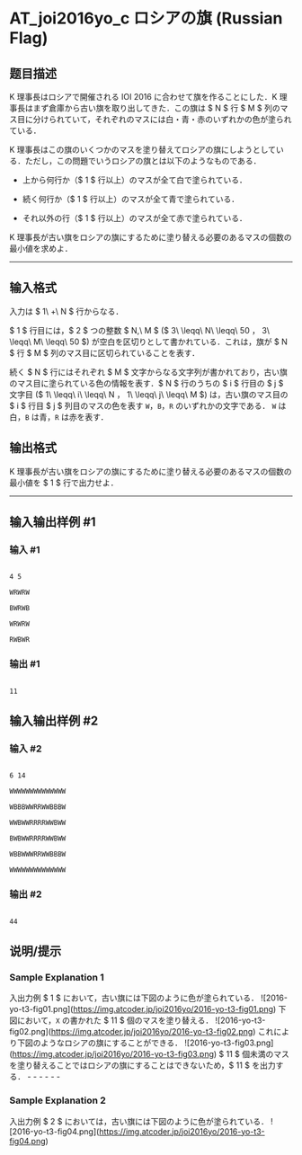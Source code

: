 # AT_joi2016yo_c ロシアの旗 (Russian Flag)

## 题目描述

[problemUrl]: https://atcoder.jp/contests/joi2016yo/tasks/joi2016yo_c

K 理事長はロシアで開催される IOI 2016 に合わせて旗を作ることにした．K 理事長はまず倉庫から古い旗を取り出してきた．この旗は $ N $ 行 $ M $ 列のマス目に分けられていて，それぞれのマスには白・青・赤のいずれかの色が塗られている．

K 理事長はこの旗のいくつかのマスを塗り替えてロシアの旗にしようとしている．ただし，この問題でいうロシアの旗とは以下のようなものである．

- 上から何行か（$ 1 $ 行以上）のマスが全て白で塗られている．
- 続く何行か（$ 1 $ 行以上）のマスが全て青で塗られている．
- それ以外の行（$ 1 $ 行以上）のマスが全て赤で塗られている．

K 理事長が古い旗をロシアの旗にするために塗り替える必要のあるマスの個数の最小値を求めよ．

- - - - - -

## 输入格式

入力は $ 1\ +\ N $ 行からなる．

$ 1 $ 行目には，$ 2 $ つの整数 $ N,\ M $ ($ 3\ \leqq\ N\ \leqq\ 50 $，$ 3\ \leqq\ M\ \leqq\ 50 $) が空白を区切りとして書かれている．これは，旗が $ N $ 行 $ M $ 列のマス目に区切られていることを表す．

続く $ N $ 行にはそれぞれ $ M $ 文字からなる文字列が書かれており，古い旗のマス目に塗られている色の情報を表す．$ N $ 行のうちの $ i $ 行目の $ j $ 文字目 ($ 1\ \leqq\ i\ \leqq\ N $，$ 1\ \leqq\ j\ \leqq\ M $) は，古い旗のマス目の $ i $ 行目 $ j $ 列目のマスの色を表す `W`，`B`，`R` のいずれかの文字である． `W` は白，`B` は青，`R` は赤を表す．

## 输出格式

K 理事長が古い旗をロシアの旗にするために塗り替える必要のあるマスの個数の最小値を $ 1 $ 行で出力せよ．

- - - - - -

## 输入输出样例 #1

### 输入 #1

```
4 5
WRWRW
BWRWB
WRWRW
RWBWR
```

### 输出 #1

```
11
```

## 输入输出样例 #2

### 输入 #2

```
6 14
WWWWWWWWWWWWWW
WBBBWWRRWWBBBW
WWBWWRRRRWWBWW
BWBWWRRRRWWBWW
WBBWWWRRWWBBBW
WWWWWWWWWWWWWW
```

### 输出 #2

```
44
```

## 说明/提示

### Sample Explanation 1

入出力例 $ 1 $ において，古い旗には下図のように色が塗られている． !\[2016-yo-t3-fig01.png\](https://img.atcoder.jp/joi2016yo/2016-yo-t3-fig01.png) 下図において，`X` の書かれた $ 11 $ 個のマスを塗り替える． !\[2016-yo-t3-fig02.png\](https://img.atcoder.jp/joi2016yo/2016-yo-t3-fig02.png) これにより下図のようなロシアの旗にすることができる． !\[2016-yo-t3-fig03.png\](https://img.atcoder.jp/joi2016yo/2016-yo-t3-fig03.png) $ 11 $ 個未満のマスを塗り替えることではロシアの旗にすることはできないため，$ 11 $ を出力する． - - - - - -

### Sample Explanation 2

入出力例 $ 2 $ においては，古い旗には下図のように色が塗られている． !\[2016-yo-t3-fig04.png\](https://img.atcoder.jp/joi2016yo/2016-yo-t3-fig04.png)